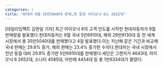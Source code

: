 ```yaml
---
categories: c
title: "현대차 9월 35만5040대 판매…첫 등장 아이오닉 6는 2652대"
---
```

[데일리임팩트 김현일 기자] 최근 아이오닉 6의 고객 인도를 시작한 현대자동차가 9월 판매량을 발표했다.현대자동차는 9월 국내 5만6910대, 해외 29만8130대 등 전 세계 시장에서 총 35만5040대를 판매했다고 4일 발표했다.이는 지난해 같은 기간과 비교해 국내 판매는 29.8% 증가, 해외 판매는 23.4% 증가한 수치다.현대차는 국내 시장에서 전년 동월 대비 29.8% 증가한 5만6910대를 판매했다.세단은 그랜저가 4643대, 아이오닉 6 2652대, 소나타 4585대, 아반떼 4454대 등 총 1만6334대가 팔렸다.